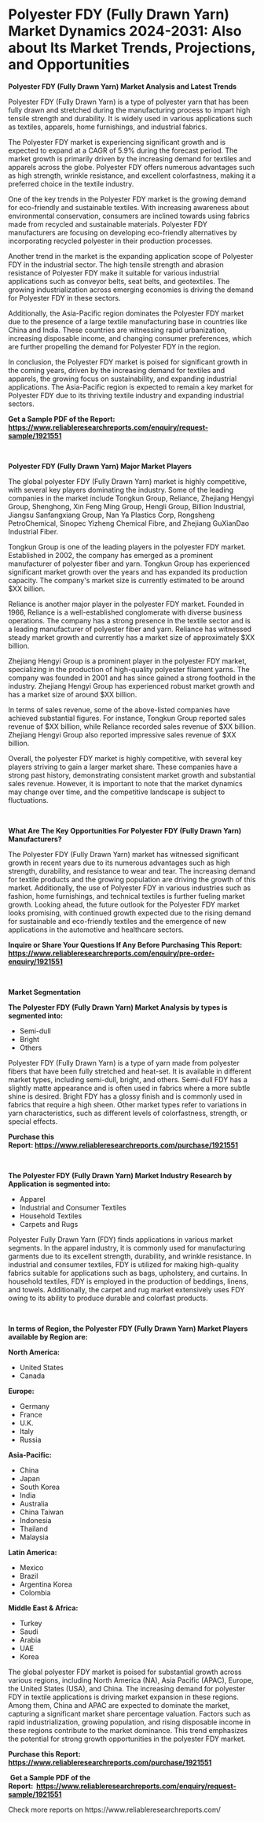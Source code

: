 <p><h1>Polyester FDY (Fully Drawn Yarn) Market Dynamics 2024-2031: Also about Its Market Trends, Projections, and Opportunities</h1></p><p><strong>Polyester FDY (Fully Drawn Yarn) Market Analysis and Latest Trends</strong></p>
<p><p>Polyester FDY (Fully Drawn Yarn) is a type of polyester yarn that has been fully drawn and stretched during the manufacturing process to impart high tensile strength and durability. It is widely used in various applications such as textiles, apparels, home furnishings, and industrial fabrics.</p><p>The Polyester FDY market is experiencing significant growth and is expected to expand at a CAGR of 5.9% during the forecast period. The market growth is primarily driven by the increasing demand for textiles and apparels across the globe. Polyester FDY offers numerous advantages such as high strength, wrinkle resistance, and excellent colorfastness, making it a preferred choice in the textile industry.</p><p>One of the key trends in the Polyester FDY market is the growing demand for eco-friendly and sustainable textiles. With increasing awareness about environmental conservation, consumers are inclined towards using fabrics made from recycled and sustainable materials. Polyester FDY manufacturers are focusing on developing eco-friendly alternatives by incorporating recycled polyester in their production processes.</p><p>Another trend in the market is the expanding application scope of Polyester FDY in the industrial sector. The high tensile strength and abrasion resistance of Polyester FDY make it suitable for various industrial applications such as conveyor belts, seat belts, and geotextiles. The growing industrialization across emerging economies is driving the demand for Polyester FDY in these sectors.</p><p>Additionally, the Asia-Pacific region dominates the Polyester FDY market due to the presence of a large textile manufacturing base in countries like China and India. These countries are witnessing rapid urbanization, increasing disposable income, and changing consumer preferences, which are further propelling the demand for Polyester FDY in the region.</p><p>In conclusion, the Polyester FDY market is poised for significant growth in the coming years, driven by the increasing demand for textiles and apparels, the growing focus on sustainability, and expanding industrial applications. The Asia-Pacific region is expected to remain a key market for Polyester FDY due to its thriving textile industry and expanding industrial sectors.</p></p>
<p><strong>Get a Sample PDF of the Report:&nbsp; <a href="https://www.reliableresearchreports.com/enquiry/request-sample/1921551">https://www.reliableresearchreports.com/enquiry/request-sample/1921551</a></strong></p>
<p>&nbsp;</p>
<p><strong>Polyester FDY (Fully Drawn Yarn) Major Market Players</strong></p>
<p><p>The global polyester FDY (Fully Drawn Yarn) market is highly competitive, with several key players dominating the industry. Some of the leading companies in the market include Tongkun Group, Reliance, Zhejiang Hengyi Group, Shenghong, Xin Feng Ming Group, Hengli Group, Billion Industrial, Jiangsu Sanfangxiang Group, Nan Ya Plastics Corp, Rongsheng PetroChemical, Sinopec Yizheng Chemical Fibre, and Zhejiang GuXianDao Industrial Fiber.</p><p>Tongkun Group is one of the leading players in the polyester FDY market. Established in 2002, the company has emerged as a prominent manufacturer of polyester fiber and yarn. Tongkun Group has experienced significant market growth over the years and has expanded its production capacity. The company's market size is currently estimated to be around $XX billion.</p><p>Reliance is another major player in the polyester FDY market. Founded in 1966, Reliance is a well-established conglomerate with diverse business operations. The company has a strong presence in the textile sector and is a leading manufacturer of polyester fiber and yarn. Reliance has witnessed steady market growth and currently has a market size of approximately $XX billion.</p><p>Zhejiang Hengyi Group is a prominent player in the polyester FDY market, specializing in the production of high-quality polyester filament yarns. The company was founded in 2001 and has since gained a strong foothold in the industry. Zhejiang Hengyi Group has experienced robust market growth and has a market size of around $XX billion.</p><p>In terms of sales revenue, some of the above-listed companies have achieved substantial figures. For instance, Tongkun Group reported sales revenue of $XX billion, while Reliance recorded sales revenue of $XX billion. Zhejiang Hengyi Group also reported impressive sales revenue of $XX billion.</p><p>Overall, the polyester FDY market is highly competitive, with several key players striving to gain a larger market share. These companies have a strong past history, demonstrating consistent market growth and substantial sales revenue. However, it is important to note that the market dynamics may change over time, and the competitive landscape is subject to fluctuations.</p></p>
<p>&nbsp;</p>
<p><strong>What Are The Key Opportunities For Polyester FDY (Fully Drawn Yarn) Manufacturers?</strong></p>
<p><p>The Polyester FDY (Fully Drawn Yarn) market has witnessed significant growth in recent years due to its numerous advantages such as high strength, durability, and resistance to wear and tear. The increasing demand for textile products and the growing population are driving the growth of this market. Additionally, the use of Polyester FDY in various industries such as fashion, home furnishings, and technical textiles is further fueling market growth. Looking ahead, the future outlook for the Polyester FDY market looks promising, with continued growth expected due to the rising demand for sustainable and eco-friendly textiles and the emergence of new applications in the automotive and healthcare sectors.</p></p>
<p><strong>Inquire or Share Your Questions If Any Before Purchasing This Report: <a href="https://www.reliableresearchreports.com/enquiry/pre-order-enquiry/1921551">https://www.reliableresearchreports.com/enquiry/pre-order-enquiry/1921551</a></strong></p>
<p>&nbsp;</p>
<p><strong>Market Segmentation</strong></p>
<p><strong>The Polyester FDY (Fully Drawn Yarn) Market Analysis by types is segmented into:</strong></p>
<p><ul><li>Semi-dull</li><li>Bright</li><li>Others</li></ul></p>
<p><p>Polyester FDY (Fully Drawn Yarn) is a type of yarn made from polyester fibers that have been fully stretched and heat-set. It is available in different market types, including semi-dull, bright, and others. Semi-dull FDY has a slightly matte appearance and is often used in fabrics where a more subtle shine is desired. Bright FDY has a glossy finish and is commonly used in fabrics that require a high sheen. Other market types refer to variations in yarn characteristics, such as different levels of colorfastness, strength, or special effects.</p></p>
<p><strong>Purchase this Report:&nbsp;<a href="https://www.reliableresearchreports.com/purchase/1921551">https://www.reliableresearchreports.com/purchase/1921551</a></strong></p>
<p>&nbsp;</p>
<p><strong>The Polyester FDY (Fully Drawn Yarn) Market Industry Research by Application is segmented into:</strong></p>
<p><ul><li>Apparel</li><li>Industrial and Consumer Textiles</li><li>Household Textiles</li><li>Carpets and Rugs</li></ul></p>
<p><p>Polyester Fully Drawn Yarn (FDY) finds applications in various market segments. In the apparel industry, it is commonly used for manufacturing garments due to its excellent strength, durability, and wrinkle resistance. In industrial and consumer textiles, FDY is utilized for making high-quality fabrics suitable for applications such as bags, upholstery, and curtains. In household textiles, FDY is employed in the production of beddings, linens, and towels. Additionally, the carpet and rug market extensively uses FDY owing to its ability to produce durable and colorfast products.</p></p>
<p>&nbsp;</p>
<p><strong>In terms of Region, the Polyester FDY (Fully Drawn Yarn) Market Players available by Region are:</strong></p>
<p>
    <p> <strong> North America: </strong>
        <ul>
            <li>United States</li>
            <li>Canada</li>
        </ul>
        </p> 
    <p> <strong> Europe: </strong>
        <ul>
            <li>Germany</li>
            <li>France</li>
            <li>U.K.</li>
            <li>Italy</li>
            <li>Russia</li>
        </ul>
        </p> 
    <p> <strong> Asia-Pacific: </strong>
        <ul>
            <li>China</li>
            <li>Japan</li>
            <li>South Korea</li>
            <li>India</li>
            <li>Australia</li>
            <li>China Taiwan</li>
            <li>Indonesia</li>
            <li>Thailand</li>
            <li>Malaysia</li>
        </ul>
        </p> 
    <p> <strong> Latin America: </strong>
        <ul>
            <li>Mexico</li>
            <li>Brazil</li>
            <li>Argentina Korea</li>
            <li>Colombia</li>
        </ul>
        </p> 
    <p> <strong> Middle East & Africa: </strong>
        <ul>
            <li>Turkey</li>
            <li>Saudi</li>
            <li>Arabia</li>
            <li>UAE</li>
            <li>Korea</li>
        </ul>
    </p>
    </p>
<p><p>The global polyester FDY market is poised for substantial growth across various regions, including North America (NA), Asia Pacific (APAC), Europe, the United States (USA), and China. The increasing demand for polyester FDY in textile applications is driving market expansion in these regions. Among them, China and APAC are expected to dominate the market, capturing a significant market share percentage valuation. Factors such as rapid industrialization, growing population, and rising disposable income in these regions contribute to the market dominance. This trend emphasizes the potential for strong growth opportunities in the polyester FDY market.</p></p>
<p><strong>Purchase this Report: <a href="https://www.reliableresearchreports.com/purchase/1921551">https://www.reliableresearchreports.com/purchase/1921551</a></strong></p>
<p>&nbsp;<strong>Get a Sample PDF of the Report:&nbsp;&nbsp;<a href="https://www.reliableresearchreports.com/enquiry/request-sample/1921551">https://www.reliableresearchreports.com/enquiry/request-sample/1921551</a></strong></p>
<p><strong></strong></p>
<p>Check more reports on https://www.reliableresearchreports.com/</p>
